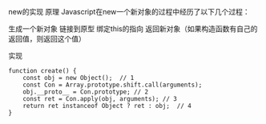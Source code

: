 new的实现
原理
Javascript在new一个新对象的过程中经历了以下几个过程：

生成一个新对象
链接到原型
绑定this的指向
返回新对象（如果构造函数有自己的返回值，则返回这个值）

实现
```
function create() {
    const obj = new Object();  // 1
    const Con = Array.prototype.shift.call(arguments);
    obj.__proto__ = Con.prototype; // 2
    const ret = Con.apply(obj, arguments); // 3
    return ret instanceof Object ? ret : obj;  // 4
}
```

